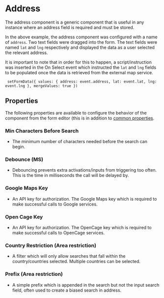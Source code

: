 # Address

The address component is a generic component that is useful in any instance where an address field is required and must be stored.

[//]: # (<iframe width="100%" height="500" src="https://pd-docs-adminportal-test.shesha.dev/shesha/forms-designer/?id=d1a61bc8-6960-4426-9e00-b0637f39d8b1" title="Address Component" ></iframe>)

In the above example, the address component was configured with a name of `address`. Two text fields were dragged into the form. The text fields were named `lat` and `lng` respectively and displayed the data as a user selected the relevant address.

It is important to note that in order for this to happen, a script/instruction was inserted in the On Select event which instructed the `lat` and `lng` fields to be populated once the data is retrieved from the external map service.

`
setFormData({
  values: {
    address: event.address,
    lat: event.lat,
    lng: event.lng
  },
  mergeValues: true
})`

## Properties

The following properties are available to configure the behavior of the component from the form editor (this is in addition to [common properties](/docs/front-end-basics/form-components/common-component-properties.md).

### Min Characters Before Search

  - The minimum number of characters needed before the search can begin.

### Debounce (MS)

  - Debouncing prevents extra activations/inputs from triggering too often. This is the time in milliseconds the call will be delayed by.

### Google Maps Key

  - An API key for authorization. The Google Maps key which is required to make successful calls to Google services.

### Open Cage Key

  - An API key for authorization. The OpenCage key which is required to make successful calls to OpenCage services.

### Country Restriction (Area restriction)

  - A filter which will only allow searches that fall within the country/countries selected. Multiple countries can be selected.

### Prefix (Area restriction)
  - A simple prefix which is appended in the search but not the input search field, often used to create a biased search in address.

```

```
